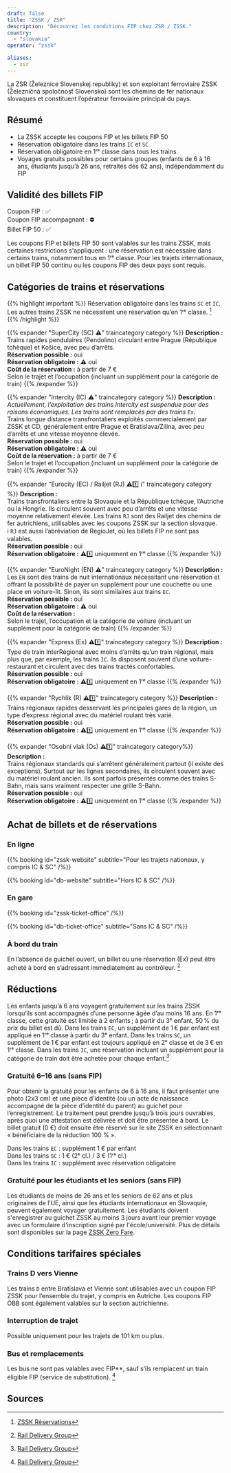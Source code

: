 ```yaml
---
draft: false
title: "ZSSK / ZSR"
description: "Découvrez les conditions FIP chez ZSR / ZSSK."
country:
  - "slovakia"
operator: "zssk"

aliases:
  - zsr
---
```


La ZSR (Železnice Slovenskej republiky) et son exploitant ferroviaire ZSSK (Železničná spoločnosť Slovensko) sont les chemins de fer nationaux slovaques et constituent l’opérateur ferroviaire principal du pays.

## Résumé

- La ZSSK accepte les coupons FIP et les billets FIP 50
- Réservation obligatoire dans les trains `IC` et `SC`
- Réservation obligatoire en 1ʳᵉ classe dans tous les trains
- Voyages gratuits possibles pour certains groupes (enfants de 6 à 16 ans, étudiants jusqu’à 26 ans, retraités dès 62 ans), indépendamment du FIP

## Validité des billets FIP

Coupon FIP : ✅ \
Coupon FIP accompagnant : ⛔ \
Billet FIP 50 : ✅

Les coupons FIP et billets FIP 50 sont valables sur les trains ZSSK, mais certaines restrictions s'appliquent : une réservation est nécessaire dans certains trains, notamment tous en 1ʳᵉ classe. Pour les trajets internationaux, un billet FIP 50 continu ou les coupons FIP des deux pays sont requis.

## Catégories de trains et réservations

{{% highlight important %}}
Réservation obligatoire dans les trains `SC` et `IC`. Les autres trains ZSSK ne nécessitent une réservation qu’en 1ʳᵉ classe. [^2]
{{% /highlight %}}

{{% expander "SuperCity (SC) ⚠️" traincategory category %}}
**Description :** \
Trains rapides pendulaires (Pendolino) circulant entre Prague (République tchèque) et Košice, avec peu d’arrêts. \
**Réservation possible :** oui \
**Réservation obligatoire :** ⚠️ oui \
**Coût de la réservation :** à partir de 7 € \
Selon le trajet et l’occupation (incluant un supplément pour la catégorie de train)
{{% /expander %}}

{{% expander "Intercity (IC) ⚠️" traincategory category %}}
**Description :** \
_Actuellement, l’exploitation des trains Intercity est suspendue pour des raisons économiques. Les trains sont remplacés par des trains `Ex`._ \
Trains longue distance transfrontaliers exploités commercialement par ZSSK et CD, généralement entre Prague et Bratislava/Zilina, avec peu d’arrêts et une vitesse moyenne élevée. \
**Réservation possible :** oui \
**Réservation obligatoire :** ⚠️ oui \
**Coût de la réservation :** à partir de 7 € \
Selon le trajet et l’occupation (incluant un supplément pour la catégorie de train)
{{% /expander %}}

{{% expander "Eurocity (EC) / Railjet (RJ) ⚠️1️⃣ ℹ️" traincategory category %}}
**Description :** \
Trains transfrontaliers entre la Slovaquie et la République tchèque, l’Autriche ou la Hongrie. Ils circulent souvent avec peu d’arrêts et une vitesse moyenne relativement élevée. Les trains `RJ` sont des Railjet des chemins de fer autrichiens, utilisables avec les coupons ZSSK sur la section slovaque. \
ℹ️ `RJ` est aussi l’abréviation de RegioJet, où les billets FIP ne sont pas valables. \
**Réservation possible :** oui \
**Réservation obligatoire :** ⚠️1️⃣ uniquement en 1ʳᵉ classe
{{% /expander %}}

{{% expander "EuroNight (EN) ⚠️" traincategory category %}}
**Description :** \
Les `EN` sont des trains de nuit internationaux nécessitant une réservation et offrant la possibilité de payer un supplément pour une couchette ou une place en voiture-lit. Sinon, ils sont similaires aux trains `EC`. \
**Réservation possible :** oui \
**Réservation obligatoire :** ⚠️ oui \
**Coût de la réservation :** \
Selon le trajet, l’occupation et la catégorie de voiture (incluant un supplément pour la catégorie de train)
{{% /expander %}}

{{% expander "Express (Ex) ⚠️1️⃣" traincategory category %}}
**Description :** \
Type de train InterRégional avec moins d’arrêts qu’un train régional, mais plus que, par exemple, les trains `IC`. Ils disposent souvent d’une voiture-restaurant et circulent avec des trains tractés confortables. \
**Réservation possible :** oui \
**Réservation obligatoire :** ⚠️1️⃣ uniquement en 1ʳᵉ classe
{{% /expander %}}

{{% expander "Rychlik (R) ⚠️1️⃣" traincategory category %}}
**Description :** \
Trains régionaux rapides desservant les principales gares de la région, un type d’express régional avec du matériel roulant très varié. \
**Réservation possible :** oui \
**Réservation obligatoire :** ⚠️1️⃣ uniquement en 1ʳᵉ classe
{{% /expander %}}

{{% expander "Osobní vlak (Os) ⚠️1️⃣" traincategory category%}}
**Description :** \
Trains régionaux standards qui s’arrêtent généralement partout (il existe des exceptions). Surtout sur les lignes secondaires, ils circulent souvent avec du matériel roulant ancien. Ils sont parfois présentés comme des trains S-Bahn, mais sans vraiment respecter une grille S-Bahn. \
**Réservation possible :** oui \
**Réservation obligatoire :** ⚠️1️⃣ uniquement en 1ʳᵉ classe
{{% /expander %}}

## Achat de billets et de réservations

### En ligne

{{% booking id="zssk-website"
    subtitle="Pour les trajets nationaux, y compris IC & SC"
/%}}

{{% booking id="db-website"
    subtitle="Hors IC & SC"
/%}}

### En gare

{{% booking id="zssk-ticket-office" /%}}

{{% booking id="db-ticket-office"
    subtitle="Sans IC & SC"
/%}}

### À bord du train

En l’absence de guichet ouvert, un billet ou une réservation (Ex) peut être acheté à bord en s’adressant immédiatement au contrôleur. [^1]

## Réductions

Les enfants jusqu’à 6 ans voyagent gratuitement sur les trains ZSSK lorsqu’ils sont accompagnés d’une personne âgée d’au moins 16 ans. En 1ʳᵉ classe, cette gratuité est limitée à 2 enfants ; à partir du 3ᵉ enfant, 50 % du prix du billet est dû. Dans les trains `EC`, un supplément de 1 € par enfant est appliqué en 1ʳᵉ classe à partir du 3ᵉ enfant. Dans les trains `SC`, un supplément de 1 € par enfant est toujours appliqué en 2ᵉ classe et de 3 € en 1ʳᵉ classe. Dans les trains `IC`, une réservation incluant un supplément pour la catégorie de train doit être achetée pour chaque enfant.[^1]

### Gratuité 6–16 ans (sans FIP)

Pour obtenir la gratuité pour les enfants de 6 à 16 ans, il faut présenter une photo (2x3 cm) et une pièce d’identité (ou un acte de naissance accompagné de la pièce d’identité du parent) au guichet pour l’enregistrement. Le traitement peut prendre jusqu’à trois jours ouvrables, après quoi une attestation est délivrée et doit être présentée à bord. Le billet gratuit (0 €) doit ensuite être réservé sur le site ZSSK en sélectionnant « bénéficiaire de la réduction 100 % ».

Dans les trains `EC` : supplément 1 € par enfant \
Dans les trains `SC` : 1 € (2ᵉ cl.) / 3 € (1ʳᵉ cl.) \
Dans les trains `IC` : supplément avec réservation obligatoire

### Gratuité pour les étudiants et les seniors (sans FIP)

Les étudiants de moins de 26 ans et les seniors de 62 ans et plus originaires de l’UE, ainsi que les étudiants internationaux en Slovaquie, peuvent également voyager gratuitement. Les étudiants doivent s'enregistrer au guichet ZSSK au moins 3 jours avant leur premier voyage avec un formulaire d'inscription signé par l'école/université. Plus de détails sont disponibles sur la page [ZSSK Zero Fare](https://www.zssk.sk/en/zero-fare/).

## Conditions tarifaires spéciales

### Trains D vers Vienne

Les trains `D` entre Bratislava et Vienne sont utilisables avec un coupon FIP ZSSK pour l’ensemble du trajet, y compris en Autriche. Les coupons FIP ÖBB sont également valables sur la section autrichienne.

### Interruption de trajet

Possible uniquement pour les trajets de 101 km ou plus.

### Bus et remplacements

Les bus ne sont pas valables avec FIP\*\*, sauf s’ils remplacent un train éligible FIP (service de substitution). [^1]

## Sources

[^1]: [Rail Delivery Group](https://www.raildeliverygroup.com/rst/europe-and-fip.html)

[^2]: [ZSSK Réservations](https://www.zssk.sk/en/seat-reservations)

